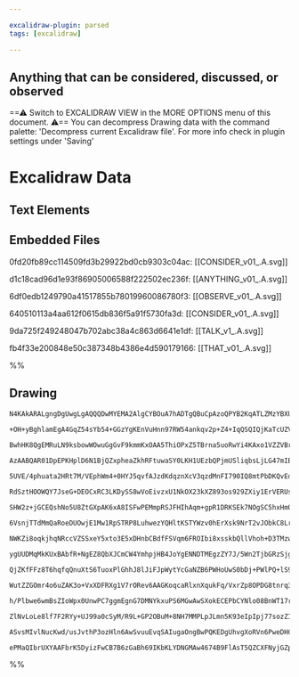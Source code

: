 ```yaml
---

excalidraw-plugin: parsed
tags: [excalidraw]

---
```




## Anything that can be considered, discussed, or observed




==⚠  Switch to EXCALIDRAW VIEW in the MORE OPTIONS menu of this document. ⚠== You can decompress Drawing data with the command palette: 'Decompress current Excalidraw file'. For more info check in plugin settings under 'Saving'


# Excalidraw Data

## Text Elements
## Embedded Files
0fd20fb89cc114509fd3b29922bd0cb9303c04ac: [[CONSIDER_v01_.A.svg]]

d1c18cad96d1e93f86905006588f222502ec236f: [[ANYTHING_v01_.A.svg]]

6df0edb1249790a41517855b78019960086780f3: [[OBSERVE_v01_.A.svg]]

640510113a4aa612f0615db836f5a91f5730fa3d: [[CONSIDER_v01_.A.svg]]

9da725f249248047b702abc38a4c863d6641e1df: [[TALK_v1_.A.svg]]

fb4f33e200848e50c387348b4386e4d590179166: [[THAT_v01_.A.svg]]

%%
## Drawing
```compressed-json
N4KAkARALgngDgUwgLgAQQQDwMYEMA2AlgCYBOuA7hADTgQBuCpAzoQPYB2KqATLZMzYBXUtiRoIACyhQ4zZAHoFAc0JRJQgEYA6bGwC2CgF7N6hbEcK4OCtptbErHALRY8RMpWdx8Q1TdIEfARcZgRmBShcZQUebQBGeO0ABho6IIR9BA4oZm4AbXAwUDBSiBJuCAB2DlIARQBWTNI00shYRErCfWikfjLMbmcAZmSG7SqeAE4qquSANmGeABZl

+OH+yBghlamEgA4GqZ54sYb54+GGzYgKEnVuHnn97RW54ankqv2p+Z4+IqQSQIQjKaTcUZVbTzZbzZLrZLLGbDfbzeY3azKYLcZI3ZhQUhsADWCAAwmx8GwWhICdZmHBcIEcq0yppcNgicpCUIOMRyZTqehaRx6YzslAWZAAGaEfD4ADKsGxEkk7I0gUlEHxhJJAHV7pJuPE8QTiQhFTBlehBB5NdywRxwnk0MbARA2AzsGpti7kri3dzeY7mM7U

BwhHK8QgEMRuLN9ksbowWOwuGgGvF9kmmKxOAA5ThiOPxZ5TBrna5uoRwYi4KAxo1VZZVBr7RFTeINYYbN2EZgAEQy9djaClBDCNy5wjgAEliKH8gBdG6aYS8gCiwSyOQXy7dRA4RO44cj+7YHIbo/HCBuMuCc8qU1rkwaUt2Kzbzc0cx4uE02BRXBlmwVFhmINE1gQeJiClTVmHccRUEKNowFdFD4kBPc2nKXksEqAAtbYigAX36EoygqCQmHwz

AzAABQAR01DpEPKHplD6N1BjQZxpheaZkhRFtuwaSY0LKH1UEzbQPjmUSliqbsLjLG47mIB40BWZZtA7GEYTmH4piRG5gVBcFNP2F4u3iF8GmbVtRkrbDMStf1sO1M1+SpSphVFJkJRXdlOUDPkKW8mlyBFBl/M1O8FSVVjVWwdVOPc009QNI0TR1c0EsqG0Khue1JGDUNxMgD12W9I0/SKtdiFK48I3wKNL1Qbt4n+bMU04R4xm63MOALDgixdf

5UVE/4phuata2HRt7M/VEphWm4+0HYJ5qvfAJzdKdqznXcV3qzdMnFI790IQ8mtPbDKQvEdUDHHabzdO8EAfCQpU0ZYpW7BAeD9fZln2BAGmSAD9kUkGfpReYEGWYgjnhKpdPmOCEIKQFUM2VDMLW3DuPQfCjAgEiyN7R6ICmfQAFVsGSABBAApBpmPgVjul6TUiecDNtNbNsTjRC5YSciShiubTMxbVYOwWREm1UzK0G7fjpiWTrzlRRSTJBMEJ

RdSztHOOWQY7JseG+DEOCxRC3LKDySS8wVoEivzxU1NkOX23kXZ893os929ZXiy1ErVERUsd9KEH1dTDRdbKzQtK0tQpQqA2EB0nSyt1Kq9WAaodyAQsatATxat0wjan4qjhAbUyNWFG/zQtEOWHgUQaDXyogWa6zamzFvhYGXzWgchza57duw/bZ3nAosNZE6t3OpebgPI8K+azfzxJR6Z9e7D3s+9B5hg5IY00TqkVR5IgM7GzDgab823iFa4W

SHW2z+jGCEQshNo5U8ZtGXpAK6xA8ISFwPEMmpRSJFHIhAqm+gpR1DRKSEk7NOgSC5hxHmQx9iJFeFUTqnY5JiyzG6SSzgSzDBNhcYh4Mmw9zLACbCakNKoHBtpFayQniHGeB8RyeszKG1QEiBhfxUZQx7ucREHCyguXtsnZ2YVXa+SDsyQKPsQr+winSbRAU3qh1ThHZKUc4Kx3jtwvuTtcrh3yhnWMdU/AlVzknfOnpqq+hLhAMuniwy72rtGR

6VsnjTTdMmQaRoeDUOwjE1Mw1RpSTRP8LuhwezYQHltKSTYWzv0hErXsk9NrT2vJObkC8LrYVXDyYgp1ty5A3pda6O9bplHugfbgR8Q73ipsQeI2BMx4GIL8IZCApjDClMtMYfp5iCzfP8cGPAEDYC7vMWCeJMZoCAaUEBGEwEEygUTCAuAeDwLAIg0oyDoAcy6OxaOkAkm9SNssVuQ127cFLH8LsqMTnQPQLgdGE8NoIDyX0ym+U6iaFpgATQoC

NWKZi8oqkjhqNRccVZSSxeY5xto3E5xDHnbCBdfFSVqm6FROIbi8xsskbQllVhoh+D3TMzwbi0OWN2V48ThiJDhMMZ438sUGKFIHMUOi3Te2CvVcVbsjFSpMZwnF/xGWKR4EcMsaIjIZiqGIg2jwLg6S+F2FE399hW2WOLAQYTHgdk+FU6ch1Wkn3IFkM+lc3FBiCd6mVq8zo7jdWUXJQ8xLdlGPMRIxDN5XW3sEzpkBukVJeiaOsQhQwQEQLyK6

ygUUDMqMkKUxBAbfR+NgEZ8QbXJCmCW4YmhpjHB4JoYgENNDTMEgzZY7J/5Wn2TjbGRzSjgIgNgQkcAbr4HJkg6FEgADybAEBCFJMwb6ODOZPMITxGySQ0SrLstWgV8wDU0KGDy8YCZyyZn+KcOYCxlYJ0eP8HSxwrXll+MQ2tSigT63MrwSYKQuy1pfrpG1Ns7a0urrHBVWjlVeyCr7UKAoA5Kpiv0sOackopWsTlWxidcXQZyviiQBVXFZ3ceX

QjZKfFFz8T6hqfqQnuXtS6TuoxPlGhhJ8lJiFJpWytYcGaNZB6PWHoUwS0bDj+PWlPQ+lS9rVNdXs0d9SNxr2DSpuN7TE1VzuvvVNs8yinypjCMYpxEjDCArgEFnUpQLE7MQTQCYtkNFwB2KU8li24DAn2wBQ7cbDrAKOyBQLzlVCucRcAWFzlwDgIqQe3ByLQGBFkSoRAjX9AYIQBAFAABCiH9EaMqAAYj9OV1IWXsAiH8jOes+hFQ5QVSV9c8R

WutZZGOmr4o6uZAK3o+VxXDFRXg1V7rORev6AAGKoqcaRlxnXqukFq/VxrZp8OPDG8tnrq3Y4ketAtrbK3MgACVs4eJJV4soS3jv6HnbRySpwHZde2xN+rU3OBQCm7gfQspHtHZ25kD7OR5SECMIhQGAO3uZAACpYCgIzDLaZ0DBClCqyAN3AcNaiKQBHy22AUGBLgR6/rrvjagJN9cvJGb48JyEKmjJCRUChxT+rNOmcw4eRIEKnX4KEjlAADRq

h/Plbwe6wmBsZIoWpx0UnwPC7ggmEgnG7DMNYkxuPS6MGwAwSXokECEPbCYNlo08BnWT17rPTv1SowE+qnWuQkFB+DvqWXHfEEVAgSd6Y3ekBIAAWTYFAqnf5gjybTdL934q7l5YpFTUgyg2QAAoUTUHalmdPafGUNAAJSahOwgZQEZGSVAT8np4aeK+8HRKgbPefzcY40XRABMhEJ3IyM0tb2C9nYwgCVqbA/B+SkgCVvLU3SQNFJHl4fffGb7E

ZlNvLoLe8lf7F2RYy+UJ99a0cSyM/R9L+GP2OBuM+8NH7MMPLpJLmn5K93eIpIpj77sozZI64Iu36qIzVrU3lj77bFNlUBfvvi2P2CDPsPvnlgvk8NPrfgPp8B/PvlNmMFNk8FcsFjcB3uKP1nKg0ljFvnBuhivlqjwHlgKvvhcGQqjPvozP2PMmzLfkvh/ODPvjMCsHln/rfsKskP2AvvvkzDwFPsMPvh/Fav2P2PvssDwQ0OuIzJIVUOuP2Hlr

ASvsMIvlNucKwd/usJvthP3ozHln6AwSvuuEvqSAIugaOngBwPQKEDgUhvgXoRVn6PweDHCB/ivkzMkOYeuPwa/uVvwcgQsvwYYaMFNvwaMH6OEbfuVhmDfp4X6K1hATEQKozA/hER/J1PwWsFIR4VviVtWg/oJPvisG1i4bfh/G/i4ZhA3i9v5F3ggPdlAKmKGKTtKB6ggAXrhH7rbHrthNkKHm1ASIbjcNgEQN7qgMMcfGUBwD9ohFMTcMIFAA

ePMaQIbrUXYAAFbrK5DyizFwCB7B6zGaBh69IKbKLYDNGMAw4674B9FlAsT5QZCXFNyjGZpQAGCc64K6Z7wPRnER7uoGDyjPHNFvJPTnFdKhAI4vHXG3FTokTgA3IQDvShjABRbERAA=
```
%%